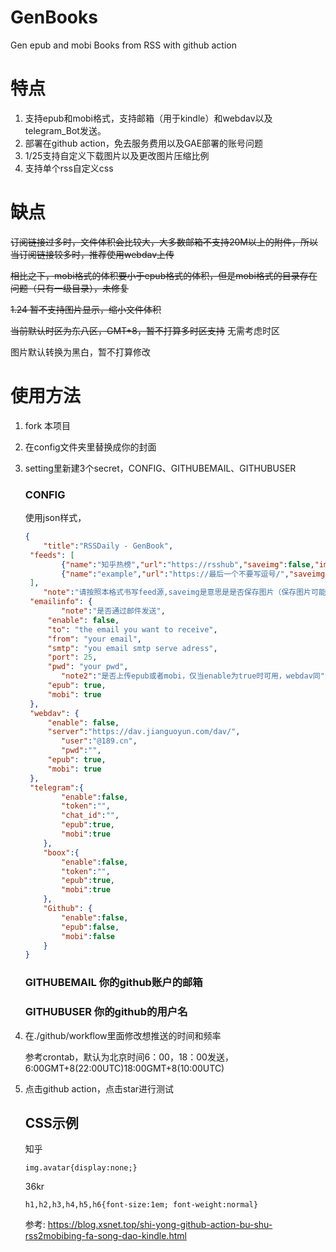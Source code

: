 # GenBooks
Gen epub and mobi Books from RSS with github action

# 特点

1. 支持epub和mobi格式，支持邮箱（用于kindle）和webdav以及telegram_Bot发送。
2. 部署在github action，免去服务费用以及GAE部署的账号问题
3. 1/25支持自定义下载图片以及更改图片压缩比例
4. 支持单个rss自定义css

# 缺点

~~订阅链接过多时，文件体积会比较大，大多数邮箱不支持20M以上的附件，所以当订阅链接较多时，推荐使用webdav上传~~

~~相比之下，mobi格式的体积要小于epub格式的体积，但是mobi格式的目录存在问题（只有一级目录），未修复~~

~~1.24 暂不支持图片显示，缩小文件体积~~

~~当前默认时区为东八区，GMT+8，暂不打算多时区支持~~   无需考虑时区

图片默认转换为黑白，暂不打算修改

# 使用方法

1. fork 本项目

2. 在config文件夹里替换成你的封面

3. setting里新建3个secret，CONFIG、GITHUBEMAIL、GITHUBUSER

   ### CONFIG

   使用json样式，

   ```json
   {
       "title":"RSSDaily - GenBook",
   	"feeds": [
           {"name":"知乎热榜","url":"https://rsshub","saveimg":false,"imgquality":100},
           {"name":"example","url":"https://最后一个不要写逗号/","saveimg":false,"imgquality":100,"css":""}
   	],
       "note":"请按照本格式书写feed源,saveimg是意思是是否保存图片（保存图片可能会导致排版错误），imgquality为压缩图片的比例，100表示不压缩，图片过多时，不压缩会导致文件较大",
   	"emailinfo": {
           "note":"是否通过邮件发送",
   		"enable": false,
   		"to": "the email you want to receive",
   		"from": "your email",
   		"smtp": "you email smtp serve adress",
   		"port": 25,
   		"pwd": "your pwd",
           "note2":"是否上传epub或者mobi，仅当enable为true时可用，webdav同",
   		"epub": true, 
   		"mobi": true
   	},
   	"webdav": {
   		"enable": false, 
   		"server":"https://dav.jianguoyun.com/dav/",
           "user":"@189.cn",
           "pwd":"",
   		"epub": true,
   		"mobi": true 
   	},
   	"telegram":{
           "enable":false,
           "token":"",
           "chat_id":"",
           "epub":true,
           "mobi":true
       },
       "boox":{
           "enable":false,
           "token":"",
           "epub":true,
           "mobi":true
       },
       "Github": {
           "enable":false,
           "epub":false,
           "mobi":false
       }
   }
   ```

   ### GITHUBEMAIL 你的github账户的邮箱

   ### GITHUBUSER 你的github的用户名

4. 在./github/workflow里面修改想推送的时间和频率

   参考crontab，默认为北京时间6：00，18：00发送，6:00GMT+8(22:00UTC)18:00GMT+8(10:00UTC)

5. 点击github action，点击star进行测试

   ## CSS示例

   知乎

   `img.avatar{display:none;}`

   36kr

   `h1,h2,h3,h4,h5,h6{font-size:1em; font-weight:normal}`
   
   参考: https://blog.xsnet.top/shi-yong-github-action-bu-shu-rss2mobibing-fa-song-dao-kindle.html

